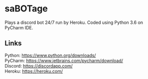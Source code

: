 # saBOTage
Plays a discord bot 24/7 run by Heroku. Coded using Python 3.6 on PyCharm IDE.

## Links
Python: https://www.python.org/downloads/</br>
PyCharm: https://www.jetbrains.com/pycharm/download/</br>
Discord: https://discordapp.com/</br>
Heroku: https://heroku.com/
